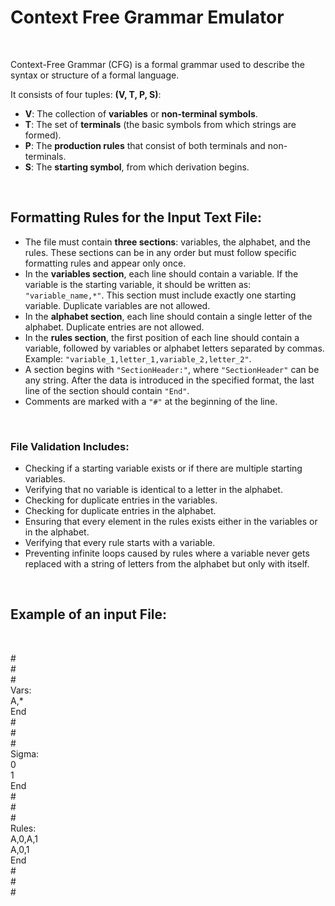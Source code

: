 # Context Free Grammar Emulator

<br>

Context-Free Grammar (CFG) is a formal grammar used to describe the syntax or structure of a formal language. 

It consists of four tuples: **(V, T, P, S)**:

- **V**: The collection of **variables** or **non-terminal symbols**.
- **T**: The set of **terminals** (the basic symbols from which strings are formed).
- **P**: The **production rules** that consist of both terminals and non-terminals.
- **S**: The **starting symbol**, from which derivation begins.

<br>

## Formatting Rules for the Input Text File:

- The file must contain **three sections**: variables, the alphabet, and the rules. These sections can be in any order but must follow specific formatting rules and appear only once.
- In the **variables section**, each line should contain a variable. If the variable is the starting variable, it should be written as: `"variable_name,*"`. This section must include exactly one starting variable. Duplicate variables are not allowed.
- In the **alphabet section**, each line should contain a single letter of the alphabet. Duplicate entries are not allowed.
- In the **rules section**, the first position of each line should contain a variable, followed by variables or alphabet letters separated by commas. Example: `"variable_1,letter_1,variable_2,letter_2"`.
- A section begins with `"SectionHeader:"`, where `"SectionHeader"` can be any string. After the data is introduced in the specified format, the last line of the section should contain `"End"`.
- Comments are marked with a `"#"` at the beginning of the line.

<br>

### File Validation Includes:

- Checking if a starting variable exists or if there are multiple starting variables.
- Verifying that no variable is identical to a letter in the alphabet.
- Checking for duplicate entries in the variables.
- Checking for duplicate entries in the alphabet.
- Ensuring that every element in the rules exists either in the variables or in the alphabet.
- Verifying that every rule starts with a variable.
- Preventing infinite loops caused by rules where a variable never gets replaced with a string of letters from the alphabet but only with itself.

<br>

## Example of an input File:

<br>

\#  
\#  
\#  
Vars:  
A,*  
End  
\#  
\#  
\#  
Sigma:  
0  
1  
End  
\#  
\#  
\#  
Rules:  
A,0,A,1  
A,0,1  
End   
\#  
\#  
\#  


